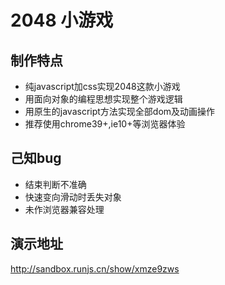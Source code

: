 # 2048 小游戏

## 制作特点

* 纯javascript加css实现2048这款小游戏
* 用面向对象的编程思想实现整个游戏逻辑
* 用原生的javascript方法实现全部dom及动画操作
* 推荐使用chrome39+,ie10+等浏览器体验

## 己知bug
* 结束判断不准确
* 快速变向滑动时丢失对象
* 未作浏览器兼容处理

## 演示地址

<http://sandbox.runjs.cn/show/xmze9zws>